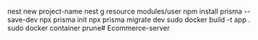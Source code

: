 nest new project-name
nest g resource modules/user
npm install prisma --save-dev
npx prisma init
npx prisma migrate dev 
sudo docker build -t app .
sudo docker container prune# Ecommerce-server
